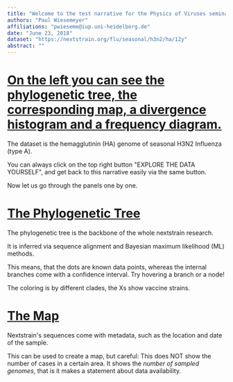 ```yaml
---
title: "Welcome to the test narrative for the Physics of Viruses seminar. We will get familiar with most of the panels on the right side. Please HOVER YOUR MOUSE HERE and scroll down, or press the down arrow."
authors: "Paul Wiesemeyer"
affiliations: "pwieseme@iup.uni-heidelberg.de"
date: "June 23, 2018"
dataset: "https://nextstrain.org/flu/seasonal/h3n2/ha/12y"
abstract: ""
---
```



# [On the left you can see the phylogenetic tree, the corresponding map, a divergence histogram and a frequency diagram.](https://nextstrain.org/flu/seasonal/h3n2/ha/12y?branchLabel=none&p=grid)

The dataset is the hemagglutinin (HA) genome of seasonal H3N2 Influenza (type A).

You can always click on the top right button "EXPLORE THE DATA YOURSELF", and get back to this narrative easily via the same button.

Now let us go through the panels one by one.



# [The Phylogenetic Tree](https://nextstrain.org/flu/seasonal/h3n2/ha/12y?d=tree&p=full)

The phylogenetic tree is the backbone of the whole nextstrain research.

It is inferred via sequence alignment and Bayesian maximum likelihood (ML) methods.

This means, that the dots are known data points, whereas the internal branches come with a confidence interval. Try hovering a branch or a node!

The coloring is by different clades, the Xs show vaccine strains.


# [The Map](https://nextstrain.org/flu/seasonal/h3n2/ha/12y?d=tree&p=full)

Nextstrain's sequences come with metadata, such as the location and date of the sample.


This can be used to create a map, but careful: This does NOT show the number of cases in a certain area. It shows the *number of sampled genomes*, that is it makes a statement about data availability.